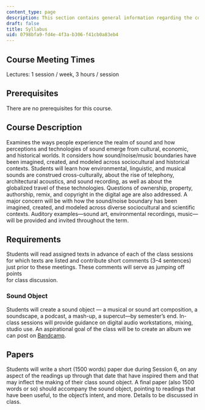 ```yaml
---
content_type: page
description: This section contains general information regarding the course.
draft: false
title: Syllabus
uid: 0798bfa9-fd4e-4f3a-b306-f41cb0a83eb4
---
```

## Course Meeting Times

Lectures: 1 session / week, 3 hours / session

## Prerequisites

There are no prerequisites for this course.

## Course Description

Examines the ways people experience the realm of sound and how perceptions and technologies of sound emerge from cultural, economic, and historical worlds. It considers how sound/noise/music boundaries have been imagined, created, and modeled across sociocultural and historical contexts. Students will learn how environmental, linguistic, and musical sounds are construed cross-culturally, about the rise of telephony, architectural acoustics, and sound recording, as well as about the globalized travel of these technologies. Questions of ownership, property, authorship, remix, and copyright in the digital age are also addressed. A major concern will be with how the sound/noise boundary has been imagined, created, and modeled across diverse sociocultural and scientific contexts. Auditory examples—sound art, environmental recordings, music—will be provided and invited throughout the term.

## Requirements

Students will read assigned texts in advance of each of the class sessions for which texts are listed and contribute short comments (3–4 sentences) just prior to these meetings. These comments will serve as jumping off points       
for class discussion.

### Sound Object

Students will create a sound object — a musical or sound art composition, a soundscape, a podcast, a mash-up, a supercut—by semester’s end. In-class sessions will provide guidance on digital audio workstations, mixing, studio use. An aspirational goal of the class will be to create an album we can post on [Bandcamp](https://bandcamp.com/).

## Papers

Students will write a short (1500 words) paper due during Session 6, on any aspect of the readings up through that date that have inspired them and that may inflect the making of their class sound object. A final paper (also 1500 words or so) should accompany the sound object, pointing to readings that have been useful, to the object’s intent, and more. Details to be discussed in class.